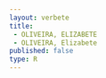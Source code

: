 ```yaml
---
layout: verbete
title:
 - OLIVEIRA, ELIZABETE
 - OLIVEIRA, Elizabete
published: false
type: R
---
```


